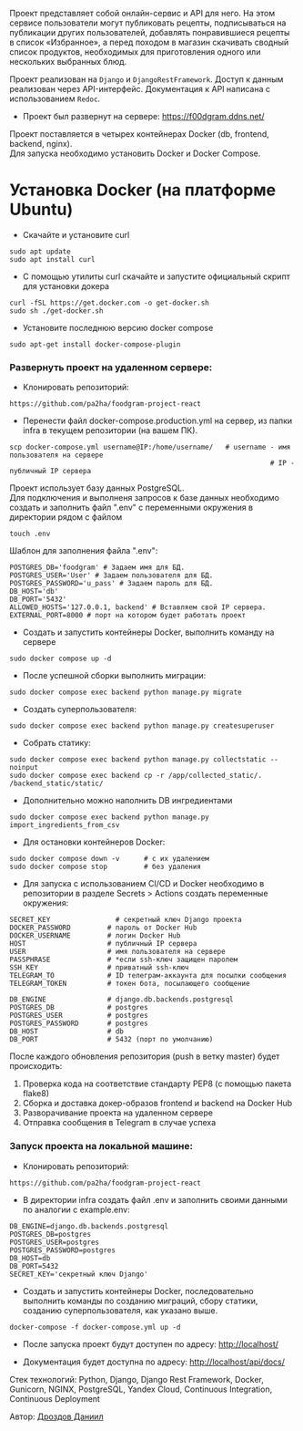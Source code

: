 Проект представляет собой онлайн-сервис и API для него. На этом сервисе пользователи могут публиковать рецепты, подписываться на публикации других пользователей, добавлять понравившиеся рецепты в список «Избранное», а перед походом в магазин скачивать сводный список продуктов, необходимых для приготовления одного или нескольких выбранных блюд.

Проект реализован на `Django` и `DjangoRestFramework`. Доступ к данным реализован через API-интерфейс. Документация к API написана с использованием `Redoc`.

- Проект был развернут на сервере: <https://f00dgram.ddns.net/>

Проект поставляется в четырех контейнерах Docker (db, frontend, backend, nginx).  
Для запуска необходимо установить Docker и Docker Compose.

# Установка Docker (на платформе Ubuntu)

- Скачайте и установите curl
```
sudo apt update
sudo apt install curl
```

 - С помощью утилиты curl скачайте и запустите официальный скрипт для установки докера
```
curl -fSL https://get.docker.com -o get-docker.sh
sudo sh ./get-docker.sh
```
- Установите последнюю версию docker compose
```
sudo apt-get install docker-compose-plugin 
```

### Развернуть проект на удаленном сервере:

- Клонировать репозиторий:
```
https://github.com/pa2ha/foodgram-project-react
```

- Перенести файл docker-compose.production.yml на сервер, из папки infra в текущем репозитории (на вашем ПК).
```
scp docker-compose.yml username@IP:/home/username/   # username - имя пользователя на сервере
                                                                # IP - публичный IP сервера
```

Проект использует базу данных PostgreSQL.  
Для подключения и выполненя запросов к базе данных необходимо создать и заполнить файл ".env" с переменными окружения в директории рядом с файлом
```
touch .env
```

Шаблон для заполнения файла ".env":
```
POSTGRES_DB='foodgram' # Задаем имя для БД.
POSTGRES_USER='User' # Задаем пользователя для БД.
POSTGRES_PASSWORD='u_pass' # Задаем пароль для БД.
DB_HOST='db'
DB_PORT='5432'
ALLOWED_HOSTS='127.0.0.1, backend' # Вставляем свой IP сервера.
EXTERNAL_PORT=8000 # порт на котором будет работать проект
```

- Создать и запустить контейнеры Docker, выполнить команду на сервере
```
sudo docker compose up -d
```

- После успешной сборки выполнить миграции:
```
sudo docker compose exec backend python manage.py migrate
```

- Создать суперпользователя:
```
sudo docker compose exec backend python manage.py createsuperuser
```

- Собрать статику:
```
sudo docker compose exec backend python manage.py collectstatic --noinput
sudo docker compose exec backend cp -r /app/collected_static/. /backend_static/static/
```

- Дополнительно можно наполнить DB ингредиентами
```
sudo docker compose exec backend python manage.py import_ingredients_from_csv
```

- Для остановки контейнеров Docker:
```
sudo docker compose down -v      # с их удалением
sudo docker compose stop         # без удаления
```

- Для запуска с использованием CI/CD и Docker необходимо в репозитории в разделе Secrets > Actions создать переменные окружения:
```
SECRET_KEY                # секретный ключ Django проекта
DOCKER_PASSWORD         # пароль от Docker Hub
DOCKER_USERNAME         # логин Docker Hub
HOST                    # публичный IP сервера
USER                    # имя пользователя на сервере
PASSPHRASE              # *если ssh-ключ защищен паролем
SSH_KEY                 # приватный ssh-ключ
TELEGRAM_TO             # ID телеграм-аккаунта для посылки сообщения
TELEGRAM_TOKEN          # токен бота, посылающего сообщение

DB_ENGINE               # django.db.backends.postgresql
POSTGRES_DB             # postgres
POSTGRES_USER           # postgres
POSTGRES_PASSWORD       # postgres
DB_HOST                 # db
DB_PORT                 # 5432 (порт по умолчанию)
```

После каждого обновления репозитория (push в ветку master) будет происходить:

1. Проверка кода на соответствие стандарту PEP8 (с помощью пакета flake8)
2. Сборка и доставка докер-образов frontend и backend на Docker Hub
3. Разворачивание проекта на удаленном сервере
4. Отправка сообщения в Telegram в случае успеха

### Запуск проекта на локальной машине:

- Клонировать репозиторий:
```
https://github.com/pa2ha/foodgram-project-react
```

- В директории infra создать файл .env и заполнить своими данными по аналогии с example.env:
```
DB_ENGINE=django.db.backends.postgresql
POSTGRES_DB=postgres
POSTGRES_USER=postgres
POSTGRES_PASSWORD=postgres
DB_HOST=db
DB_PORT=5432
SECRET_KEY='секретный ключ Django'
```

- Создать и запустить контейнеры Docker, последовательно выполнить команды по созданию миграций, сбору статики, 
созданию суперпользователя, как указано выше.
```
docker-compose -f docker-compose.yml up -d
```


- После запуска проект будут доступен по адресу: [http://localhost/](http://localhost/)


- Документация будет доступна по адресу: [http://localhost/api/docs/](http://localhost/api/docs/)


Стек технологий: Python, Django, Django Rest Framework, Docker, Gunicorn, NGINX, PostgreSQL, Yandex Cloud, Continuous Integration, Continuous Deployment

Автор: [Дроздов Даниил](https://github.com/pa2ha)
